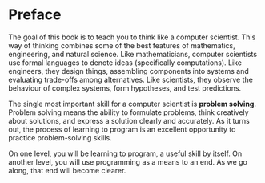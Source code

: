 # Preface

The goal of this book is to teach you to think like a computer scientist. This way of thinking combines some of the best features of mathematics, engineering, and natural science. Like mathematicians, computer scientists use formal languages to denote ideas (specifically computations). Like engineers, they design things, assembling components into systems and evaluating trade-offs among alternatives. Like scientists, they observe the behaviour of complex systems, form hypotheses, and test predictions.

The single most important skill for a computer scientist is **problem solving**. Problem solving means the ability to formulate problems, think creatively about solutions, and express a solution clearly and accurately. As it turns out, the process of learning to program is an excellent opportunity to practice problem-solving skills.&#x20;

On one level, you will be learning to program, a useful skill by itself. On another level, you will use programming as a means to an end. As we go along, that end will become clearer.
